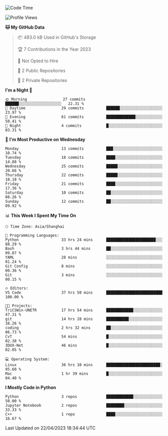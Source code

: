 <!--START_SECTION:waka-->
![Code Time](http://img.shields.io/badge/Code%20Time-68%20hrs%2029%20mins-blue)

![Profile Views](http://img.shields.io/badge/Profile%20Views-73-blue)

**🐱 My GitHub Data** 

> 📦 483.0 kB Used in GitHub's Storage 
 > 
> 🏆 7 Contributions in the Year 2023
 > 
> 🚫 Not Opted to Hire
 > 
> 📜 2 Public Repositories 
 > 
> 🔑 2 Private Repositories 
 > 
**I'm a Night 🦉** 

```text
🌞 Morning                27 commits          ██████░░░░░░░░░░░░░░░░░░░   22.31 % 
🌆 Daytime                29 commits          ██████░░░░░░░░░░░░░░░░░░░   23.97 % 
🌃 Evening                61 commits          █████████████░░░░░░░░░░░░   50.41 % 
🌙 Night                  4 commits           █░░░░░░░░░░░░░░░░░░░░░░░░   03.31 % 
```
📅 **I'm Most Productive on Wednesday** 

```text
Monday                   13 commits          ███░░░░░░░░░░░░░░░░░░░░░░   10.74 % 
Tuesday                  18 commits          ████░░░░░░░░░░░░░░░░░░░░░   14.88 % 
Wednesday                25 commits          █████░░░░░░░░░░░░░░░░░░░░   20.66 % 
Thursday                 22 commits          █████░░░░░░░░░░░░░░░░░░░░   18.18 % 
Friday                   21 commits          ████░░░░░░░░░░░░░░░░░░░░░   17.36 % 
Saturday                 10 commits          ██░░░░░░░░░░░░░░░░░░░░░░░   08.26 % 
Sunday                   12 commits          ██░░░░░░░░░░░░░░░░░░░░░░░   09.92 % 
```


📊 **This Week I Spent My Time On** 

```text
🕑︎ Time Zone: Asia/Shanghai

💬 Programming Languages: 
Python                   33 hrs 24 mins      ██████████████████████░░░   88.29 % 
Bash                     3 hrs 44 mins       ██░░░░░░░░░░░░░░░░░░░░░░░   09.87 % 
YAML                     28 mins             ░░░░░░░░░░░░░░░░░░░░░░░░░   01.24 % 
Git Config               8 mins              ░░░░░░░░░░░░░░░░░░░░░░░░░   00.36 % 
Git                      3 mins              ░░░░░░░░░░░░░░░░░░░░░░░░░   00.15 % 

🔥 Editors: 
VS Code                  37 hrs 50 mins      █████████████████████████   100.00 % 

🐱‍💻 Projects: 
TriCSWin-UNETR           17 hrs 54 mins      ████████████░░░░░░░░░░░░░   47.31 % 
git                      14 hrs 28 mins      ██████████░░░░░░░░░░░░░░░   38.26 % 
coding                   2 hrs 32 mins       ██░░░░░░░░░░░░░░░░░░░░░░░   06.73 % 
CvT                      54 mins             █░░░░░░░░░░░░░░░░░░░░░░░░   02.38 % 
3DUX-Net                 46 mins             █░░░░░░░░░░░░░░░░░░░░░░░░   02.05 % 

💻 Operating System: 
Linux                    36 hrs 10 mins      ████████████████████████░   95.60 % 
Mac                      1 hr 39 mins        █░░░░░░░░░░░░░░░░░░░░░░░░   04.40 % 
```

**I Mostly Code in Python** 

```text
Python                   3 repos             ████████████░░░░░░░░░░░░░   50.00 % 
Jupyter Notebook         2 repos             ████████░░░░░░░░░░░░░░░░░   33.33 % 
C++                      1 repo              ████░░░░░░░░░░░░░░░░░░░░░   16.67 % 
```




 Last Updated on 22/04/2023 18:34:44 UTC
<!--END_SECTION:waka-->
